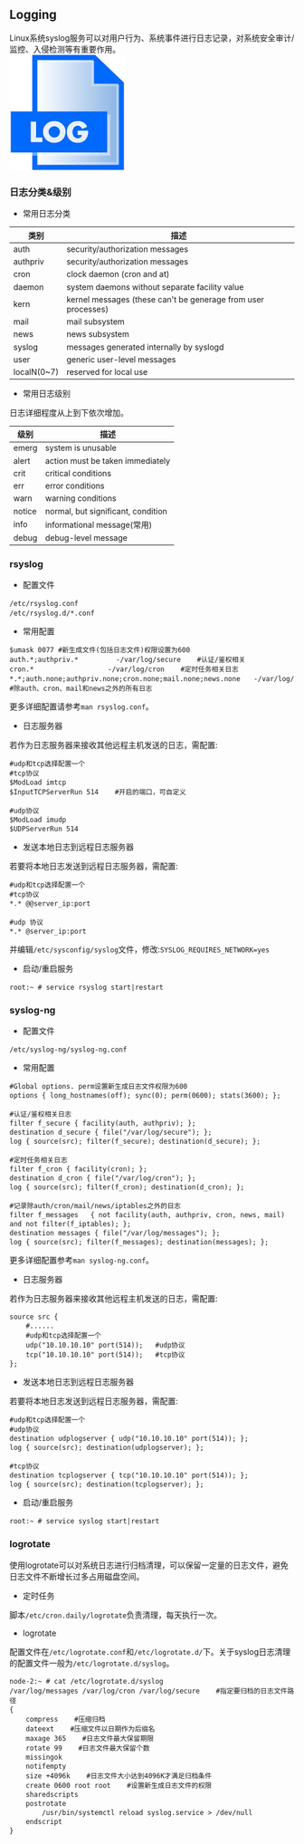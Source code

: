 ## Logging
Linux系统syslog服务可以对用户行为、系统事件进行日志记录，对系统安全审计/监控、入侵检测等有重要作用。
<br>
![logging-logo](images/logging-logo.jpg)
### 日志分类&级别
* 常用日志分类

|类别|描述|
|----|----|
|auth|security/authorization messages|
|authpriv|security/authorization messages|
|cron|clock daemon (cron and at)|
|daemon|system daemons without separate facility value|
|kern|kernel messages (these can't be generage from user processes)|
|mail|mail subsystem|
|news|news subsystem|
|syslog|messages generated internally by syslogd|
|user|generic user-level messages|
|localN(0~7)|reserved for local use|
* 常用日志级别

日志详细程度从上到下依次增加。

|级别|描述|
|----|----|
|emerg|system is unusable|
|alert|action must be taken immediately|
|crit|critical conditions|
|err|error conditions|
|warn|warning conditions|
|notice|normal, but significant, condition|
|info|informational message(常用)|
|debug|debug-level message|

### rsyslog
* 配置文件

`/etc/rsyslog.conf`
<br>
`/etc/rsyslog.d/*.conf`
* 常用配置

```
$umask 0077 #新生成文件(包括日志文件)权限设置为600
auth.*;authpriv.*　　　　　 -/var/log/secure    #认证/鉴权相关
cron.*　　　　　　　　　　　-/var/log/cron    #定时任务相关日志
*.*;auth.none;authpriv.none;cron.none;mail.none;news.none　　-/var/log/messages    #除auth、cron、mail和news之外的所有日志
```
更多详细配置请参考`man rsyslog.conf`。
* 日志服务器

若作为日志服务器来接收其他远程主机发送的日志，需配置:

```
#udp和tcp选择配置一个
#tcp协议
$ModLoad imtcp
$InputTCPServerRun 514    #开启的端口，可自定义 

#udp协议
$ModLoad imudp
$UDPServerRun 514
```
* 发送本地日志到远程日志服务器

若要将本地日志发送到远程日志服务器，需配置:

```
#udp和tcp选择配置一个
#tcp协议
*.* @@server_ip:port

#udp 协议
*.* @server_ip:port
```
并编辑`/etc/sysconfig/syslog`文件，修改:`SYSLOG_REQUIRES_NETWORK=yes`
* 启动/重启服务

`root:~ # service rsyslog start|restart`

### syslog-ng
* 配置文件

`/etc/syslog-ng/syslog-ng.conf`
* 常用配置

```
#Global options. perm设置新生成日志文件权限为600
options { long_hostnames(off); sync(0); perm(0600); stats(3600); };

#认证/鉴权相关日志
filter f_secure { facility(auth, authpriv); };
destination d_secure { file("/var/log/secure"); };
log { source(src); filter(f_secure); destination(d_secure); };

#定时任务相关日志
filter f_cron { facility(cron); };
destination d_cron { file("/var/log/cron"); };
log { source(src); filter(f_cron); destination(d_cron); };

#记录除auth/cron/mail/news/iptables之外的日志
filter f_messages   { not facility(auth, authpriv, cron, news, mail) and not filter(f_iptables); };
destination messages { file("/var/log/messages"); };
log { source(src); filter(f_messages); destination(messages); };
```
更多详细配置参考`man syslog-ng.conf`。
* 日志服务器

若作为日志服务器来接收其他远程主机发送的日志，需配置:

```
source src {
	#......
	#udp和tcp选择配置一个
	udp("10.10.10.10" port(514));   #udp协议
	tcp("10.10.10.10" port(514));   #tcp协议
};
```
* 发送本地日志到远程日志服务器

若要将本地日志发送到远程日志服务器，需配置:

```
#udp和tcp选择配置一个
#udp协议
destination udplogserver { udp("10.10.10.10" port(514)); };
log { source(src); destination(udplogserver); };

#tcp协议
destination tcplogserver { tcp("10.10.10.10" port(514)); };
log { source(src); destination(tcplogserver); };
```
* 启动/重启服务

`root:~ # service syslog start|restart`

### logrotate
使用logrotate可以对系统日志进行归档清理，可以保留一定量的日志文件，避免日志文件不断增长过多占用磁盘空间。
* 定时任务

脚本`/etc/cron.daily/logrotate`负责清理，每天执行一次。
* logrotate

配置文件在`/etc/logrotate.conf`和`/etc/logrotate.d/`下。关于syslog日志清理的配置文件一般为`/etc/logrotate.d/syslog`。
```
node-2:~ # cat /etc/logrotate.d/syslog
/var/log/messages /var/log/cron /var/log/secure    #指定要归档的日志文件路径
{
    compress    #压缩归档
    dateext    #压缩文件以日期作为后缀名
    maxage 365    #日志文件最大保留期限
    rotate 99    #日志文件最大保留个数
    missingok
    notifempty
    size +4096k    #日志文件大小达到4096K才满足归档条件
    create 0600 root root    #设置新生成日志文件的权限
    sharedscripts
    postrotate
        /usr/bin/systemctl reload syslog.service > /dev/null
    endscript
}
```
